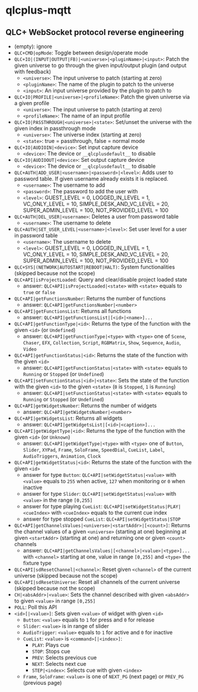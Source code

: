 # qlcplus-mqtt

## QLC+ WebSocket protocol reverse engineering

- (empty): ignore
- `QLC+CMD|opMode`: Toggle between design/operate mode
- `QLC+IO|(INPUT|OUTPUT|FB)|<universe>|<pluginName>|<input>`: Patch the given universe to go through the given input/output plugin (and output with feedback)
    - `<universe>`: The input universe to patch (starting at zero)
    - `<pluginName>`: The name of the plugin to patch to the universe
    - `<input>`: An input universe provided by the plugin to patch to
- `QLC+IO|PROFILE|<universe>|<profileName>`: Patch the given universe via a given profile
    - `<universe>`: The input universe to patch (starting at zero)
    - `<profileName>`: The name of an input profile
- `QLC+IO|PASSTHROUGH|<universe>|<state>`: Set/unset the universe with the given index in passthrough mode
    - `<universe>`: The universe index (starting at zero)
    - `<state>`: true = passthrough, false = normal mode
- `QLC+IO|AUDIOIN|<device>`: Set input capture device
    - `<device>`: The device or `__qlcplusdefault__` to disable
- `QLC+IO|AUDIOOUT|<device>`: Set output capture device
    - `<device>`: The device or `__qlcplusdefault__` to disable
- `QLC+AUTH|ADD_USER|<username>|<password>|<level>`: Adds user to password table. If given username already exists it is replaced.
    - `<username>`: The username to add
    - `<password>`: The password to add the user with
    - `<level>`: GUEST_LEVEL = 0, LOGGED_IN_LEVEL = 1, VC_ONLY_LEVEL = 10, SIMPLE_DESK_AND_VC_LEVEL = 20, SUPER_ADMIN_LEVEL = 100, NOT_PROVIDED_LEVEL = 100
- `QLC+AUTH|DEL_USER|<username>`: Deletes a user from password table
    - `<username>`: The username to delete
- `QLC+AUTH|SET_USER_LEVEL|<username>|<level>`: Set user level for a user in password table
    - `<username>`: The username to delete
    - `<level>`: GUEST_LEVEL = 0, LOGGED_IN_LEVEL = 1, VC_ONLY_LEVEL = 10, SIMPLE_DESK_AND_VC_LEVEL = 20, SUPER_ADMIN_LEVEL = 100, NOT_PROVIDED_LEVEL = 100
- `QLC+SYS|(NETWORK|AUTOSTART|REBOOT|HALT)`: System functionalities (skipped because not the scope)
- `QLC+API|isProjectLoaded`: Query and clear/disable project loaded state
    - answer: `QLC+API|isProjectLoaded|<state>` with `<state>` equals to `true` or `false`
- `QLC+API|getFunctionsNumber`: Returns the number of functions
    - answer: `QLC+API|getFunctionsNumber|<number>`
- `QLC+API|getFunctionsList`: Returns all functions
    - answer: `QLC+API|getFunctionsList|[<id>|<name>]...`
- `QLC+API|getFunctionType|<id>`: Returns the type of the function with the given `<id>` (or `Undefined`)
    - answer: `QLC+API|getFunctionType|<type>` with `<type>` one of `Scene`, `Chaser`, `EFX`, `Collection`, `Script`, `RGBMatrix`, `Show`, `Sequence`, `Audio`, `Video`
- `QLC+API|getFunctionStatus|<id>`: Returns the state of the function with the given `<id>`
    - answer: `QLC+API|getFunctionStatus|<state>` with `<state>` equals to `Running` or `Stopped` (or `Undefined`)
- `QLC+API|setFunctionStatus|<id>|<state>`: Sets the state of the function with the given `<id>` to the given `<state>` (`0` is `Stopped`, `1` is `Running`)
    - answer: `QLC+API|setFunctionStatus|<state>` with `<state>` equals to `Running` or `Stopped` (or `Undefined`)
- `QLC+API|getWidgetsNumber`: Returns the number of widgets
    - answer: `QLC+API|getWidgetsNumber|<number>`
- `QLC+API|getWidgetsList`: Returns all widgets
    - answer: `QLC+API|getWidgetsList|[<id>|<caption>]...`
- `QLC+API|getWidgetType|<id>`: Returns the type of the function with the given `<id>` (or `Unknown`)
    - answer: `QLC+API|getWidgetType|<type>` with `<type>` one of `Button`, `Slider`, `XYPad`, `Frame`, `SoloFrame`, `SpeedDial`, `CueList`, `Label`, `AudioTriggers`, `Animation`, `Clock`
- `QLC+API|getWidgetStatus|<id>`: Returns the state of the function with the given `<id>`
    - answer for type `Button`: `QLC+API|setWidgetStatus|<value>` with `<value>` equals to `255` when active, `127` when monitoring or `0` when inactive
    - answer for type `Slider`: `QLC+API|setWidgetStatus|<value>` with `<value>` in the range `[0,255]`
    - answer for type playing `CueList`: `QLC+API|setWidgetStatus|PLAY|<cueIndex>` with `<cueIndex>` equals to the current cue index
    - answer for type stopped `CueList`: `QLC+API|setWidgetStatus|STOP`
- `QLC+API|getChannelsValues|<universe>|<startAddr>|[<count>]`: Returns the channel values of a given `<universe>` (starting at one) beginning at given `<startAddr>` (starting at one) and returning one or given `<count>` channels
    - answer: `QLC+API|getChannelsValues|[<channel>|<value>|<type>]...` with `<channel>` starting at one, value in range `[0,255]` and `<type>` the fixture type
- `QLC+API|sdResetChannel|<channel>`: Reset given `<channel>` of the current universe (skipped because not the scope)
- `QLC+API|sdResetUniverse`: Reset all channels of the current universe (skipped because not the scope)
- `CH|<absAddr>|<value>`: Sets the channel described with given `<absAddr>` to given `<value>` in range `[0,255]`
- `POLL`: Poll this API
- `<id>[|<value>]`: Sets given `<value>` of widget with given `<id>`
    - `Button`: `<value>` equals to `1` for press and `0` for release
    - `Slider`: `<value>` is in range of slider
    - `AudioTrigger`: `<value>` equals to `1` for active and `0` for inactive
    - `CueList`: `<value>` is `<command>[|<index>]`:
        - `PLAY`: Plays cue
        - `STOP`: Stops cue
        - `PREV`: Selects previous cue
        - `NEXT`: Selects next cue
        - `STEP|<index>`: Selects cue with given `<index>`
    - `Frame`, `SoloFrame`: `<value>` is one of `NEXT_PG` (next page) or `PREV_PG` (previous page)
